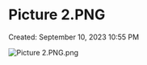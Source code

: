 # Picture 2.PNG

Created: September 10, 2023 10:55 PM

![Picture 2.PNG.png](Picture%202%20PNG%207b6dc57caecf4c748b07e99ac7a22cc8/Picture_2.PNG.png)